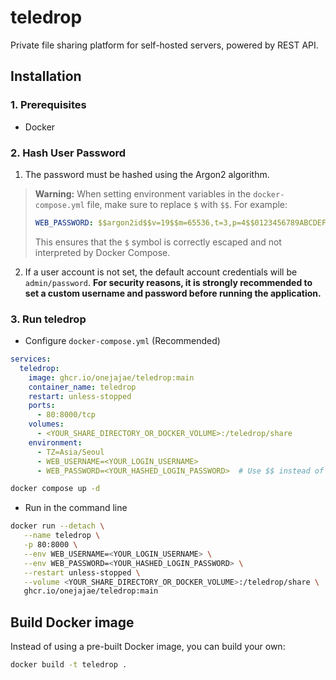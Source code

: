 # teledrop
Private file sharing platform for self-hosted servers, powered by REST API.
## Installation
### 1. Prerequisites
* Docker
### 2. Hash User Password
1. The password must be hashed using the Argon2 algorithm.
> **Warning:** When setting environment variables in the `docker-compose.yml` file, make sure to replace `$` with `$$`. For example:  
> ```yaml
> WEB_PASSWORD: $$argon2id$$v=19$$m=65536,t=3,p=4$$0123456789ABCDEF$$abcdefghijklmnopqrstuvwxyz0123456789
> ```
> This ensures that the `$` symbol is correctly escaped and not interpreted by Docker Compose.
2. If a user account is not set, the default account credentials will be `admin/password`. 
**For security reasons, it is strongly recommended to set a custom username and password before running the application.**
### 3. Run teledrop
* Configure `docker-compose.yml` (Recommended)
```yaml
services:
  teledrop:
    image: ghcr.io/onejajae/teledrop:main
    container_name: teledrop
    restart: unless-stopped
    ports:
      - 80:8000/tcp
    volumes:
      - <YOUR_SHARE_DIRECTORY_OR_DOCKER_VOLUME>:/teledrop/share
    environment:
      - TZ=Asia/Seoul
      - WEB_USERNAME=<YOUR_LOGIN_USERNAME>
      - WEB_PASSWORD=<YOUR_HASHED_LOGIN_PASSWORD>  # Use $$ instead of $ in docker-compose.yml
```
```bash
docker compose up -d
```
* Run in the command line
```bash
docker run --detach \
   --name teledrop \
   -p 80:8000 \
   --env WEB_USERNAME=<YOUR_LOGIN_USERNAME> \
   --env WEB_PASSWORD=<YOUR_HASHED_LOGIN_PASSWORD> \
   --restart unless-stopped \
   --volume <YOUR_SHARE_DIRECTORY_OR_DOCKER_VOLUME>:/teledrop/share \
   ghcr.io/onejajae/teledrop:main
```
## Build Docker image
Instead of using a pre-built Docker image, you can build your own:
```bash
docker build -t teledrop .
```
